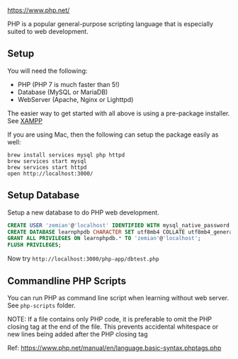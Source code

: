 https://www.php.net/

PHP is a popular general-purpose scripting language that is especially suited to web development.

## Setup

You will need the following:

* PHP (PHP 7 is much faster than 5!)
* Database (MySQL or MariaDB)
* WebServer (Apache, Nginx or Lighttpd)

The easier way to get started with all above is using a pre-package installer. See [XAMPP](https://www.apachefriends.org/)

If you are using Mac, then the following can setup the package easily as well:

	brew install services mysql php httpd
	brew services start mysql
	brew services start httpd
	open http://localhost:3000/

## Setup Database

Setup a new database to do PHP web development.

```sql
CREATE USER 'zemian'@'localhost' IDENTIFIED WITH mysql_native_password BY 'test123';
CREATE DATABASE learnphpdb CHARACTER SET utf8mb4 COLLATE utf8mb4_general_ci;
GRANT ALL PRIVILEGES ON learnphpdb.* TO 'zemian'@'localhost';
FLUSH PRIVILEGES;
```

Now try `http://localhost:3000/php-app/dbtest.php`

## Commandline PHP Scripts

You can run PHP as command line script when learning without web server. See `php-scripts` folder. 

NOTE: If a file contains only PHP code, it is preferable to omit the PHP closing tag at the end of the file. This prevents accidental whitespace or new lines being added after the PHP closing tag

Ref: https://www.php.net/manual/en/language.basic-syntax.phptags.php
